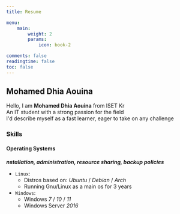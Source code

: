```yaml
---
title: Resume

menu:
    main: 
        weight: 2
        params:
            icon: book-2

comments: false
readingtime: false
toc: false
---
```


## Mohamed Dhia Aouina
 Hello, I am **Mohamed Dhia Aouina** from ISET Kr <br>
 An IT student with a strong passion for the field <br>
 I'd describe myself as a fast learner, eager to take on any challenge <br>

### Skills

#### Operating Systems
***nstallation, administration, resource sharing, backup policies***
- `Linux`:
    - Distros based on: *Ubuntu* / *Debian* / *Arch*
    - Running Gnu/Linux as a main os for 3 years
- `Windows`:
    - Windows *7* / *10* / *11*
    - Windows Server *2016*
